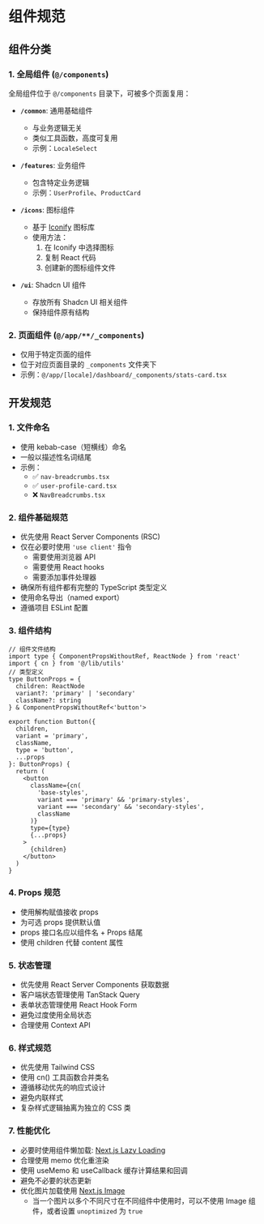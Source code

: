 # 组件规范

## 组件分类

### 1. 全局组件 (`@/components`)
全局组件位于 `@/components` 目录下，可被多个页面复用：

- **`/common`**: 通用基础组件
  - 与业务逻辑无关
  - 类似工具函数，高度可复用
  - 示例：`LocaleSelect`

- **`/features`**: 业务组件
  - 包含特定业务逻辑
  - 示例：`UserProfile`、`ProductCard`

- **`/icons`**: 图标组件
  - 基于 [Iconify](https://icon-sets.iconify.design/) 图标库
  - 使用方法：
    1. 在 Iconify 中选择图标
    2. 复制 React 代码
    3. 创建新的图标组件文件

- **`/ui`**: Shadcn UI 组件
  - 存放所有 Shadcn UI 相关组件
  - 保持组件原有结构

### 2. 页面组件 (`@/app/**/_components`)
- 仅用于特定页面的组件
- 位于对应页面目录的 `_components` 文件夹下
- 示例：`@/app/[locale]/dashboard/_components/stats-card.tsx`

## 开发规范

### 1. 文件命名
- 使用 kebab-case（短横线）命名
- 一般以描述性名词结尾
- 示例：
  - ✅ `nav-breadcrumbs.tsx`
  - ✅ `user-profile-card.tsx`
  - ❌ `NavBreadcrumbs.tsx`

### 2. 组件基础规范
- 优先使用 React Server Components (RSC)
- 仅在必要时使用 `'use client'` 指令
  - 需要使用浏览器 API
  - 需要使用 React hooks
  - 需要添加事件处理器
- 确保所有组件都有完整的 TypeScript 类型定义
- 使用命名导出（named export）
- 遵循项目 ESLint 配置

### 3. 组件结构

```tsx
// 组件文件结构
import type { ComponentPropsWithoutRef, ReactNode } from 'react'
import { cn } from '@/lib/utils'
// 类型定义
type ButtonProps = {
  children: ReactNode
  variant?: 'primary' | 'secondary'
  className?: string
} & ComponentPropsWithoutRef<'button'>

export function Button({
  children,
  variant = 'primary',
  className,
  type = 'button',
  ...props
}: ButtonProps) {
  return (
    <button
      className={cn(
        'base-styles',
        variant === 'primary' && 'primary-styles',
        variant === 'secondary' && 'secondary-styles',
        className
      )}
      type={type}
      {...props}
    >
      {children}
    </button>
  )
}
```

### 4. Props 规范
- 使用解构赋值接收 props
- 为可选 props 提供默认值
- props 接口名应以组件名 + Props 结尾
- 使用 children 代替 content 属性

### 5. 状态管理
- 优先使用 React Server Components 获取数据
- 客户端状态管理使用 TanStack Query
- 表单状态管理使用 React Hook Form
- 避免过度使用全局状态
- 合理使用 Context API

### 6. 样式规范
- 优先使用 Tailwind CSS
- 使用 cn() 工具函数合并类名
- 遵循移动优先的响应式设计
- 避免内联样式
- 复杂样式逻辑抽离为独立的 CSS 类

### 7. 性能优化

- 必要时使用组件懒加载: [Next.js Lazy Loading](https://nextjs.org/docs/app/building-your-application/optimizing/lazy-loading)
- 合理使用 memo 优化重渲染
- 使用 useMemo 和 useCallback 缓存计算结果和回调
- 避免不必要的状态更新
- 优化图片加载使用 [Next.js Image](https://nextjs.org/docs/app/api-reference/components/image)
  - 当一个图片以多个不同尺寸在不同组件中使用时，可以不使用 Image 组件，或者设置 `unoptimized` 为 `true`
